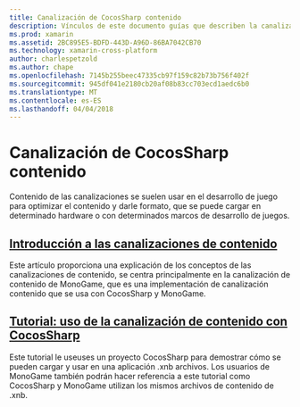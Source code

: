 ```yaml
---
title: Canalización de CocosSharp contenido
description: Vínculos de este documento guías que describen la canalización de contenido de CocosSharp.
ms.prod: xamarin
ms.assetid: 2BC895E5-BDFD-443D-A96D-86BA7042CB70
ms.technology: xamarin-cross-platform
author: charlespetzold
ms.author: chape
ms.openlocfilehash: 7145b255beec47335cb97f159c82b73b756f402f
ms.sourcegitcommit: 945df041e2180cb20af08b83cc703ecd1aedc6b0
ms.translationtype: MT
ms.contentlocale: es-ES
ms.lasthandoff: 04/04/2018
---
```

# <a name="cocossharp-content-pipeline"></a>Canalización de CocosSharp contenido

Contenido de las canalizaciones se suelen usar en el desarrollo de juego para optimizar el contenido y darle formato, que se puede cargar en determinado hardware o con determinados marcos de desarrollo de juegos.

##  <a name="introduction-to-content-pipelinesgraphics-gamescocossharpcontent-pipelineintroductionmd"></a>[Introducción a las canalizaciones de contenido](~/graphics-games/cocossharp/content-pipeline/introduction.md)

Este artículo proporciona una explicación de los conceptos de las canalizaciones de contenido, se centra principalmente en la canalización de contenido de MonoGame, que es una implementación de canalización contenido que se usa con CocosSharp y MonoGame.

##  <a name="walkthrough--using-the-content-pipeline-with-cocossharpgraphics-gamescocossharpcontent-pipelinewalkthroughmd"></a>[Tutorial: uso de la canalización de contenido con CocosSharp](~/graphics-games/cocossharp/content-pipeline/walkthrough.md)

Este tutorial le useuses un proyecto CocosSharp para demostrar cómo se pueden cargar y usar en una aplicación .xnb archivos.  Los usuarios de MonoGame también podrán hacer referencia a este tutorial como CocosSharp y MonoGame utilizan los mismos archivos de contenido de .xnb.  
